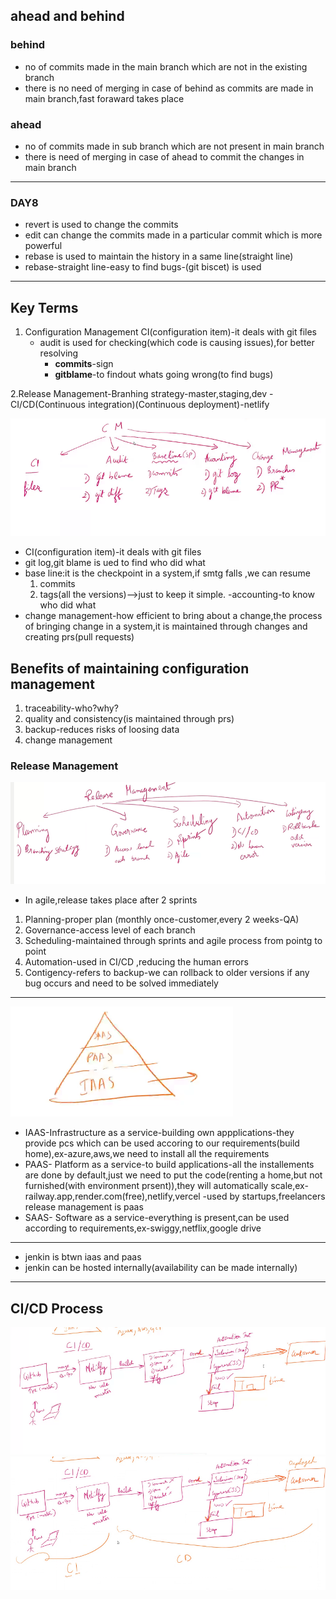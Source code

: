 ## ahead and behind

### behind
 - no of commits made in the main branch which are not in the existing branch
 - there is no need of merging in case of behind as commits are made in main branch,fast foraward takes place

 ### ahead
 - no of commits made in sub branch which are not present in main branch
 - there is need of merging in case of ahead to commit the changes in main branch 
------------------------------------------------------------------------------------------------------------
 
 ### DAY8

- revert is used to change the commits
- edit can change the commits made in a particular commit which is more powerful
- rebase is used to maintain the history in a same line(straight line)
- rebase-straight line-easy to find bugs-(git biscet) is used
 -----------------------------------------------------------------------------------------------------------
 
## Key Terms
1. Configuration Management
    CI(configuration item)-it deals with git files
    - audit is used for checking(which code is causing issues),for better resolving
      - <b>commits</b>-sign
      - <b>gitblame</b>-to findout whats going wrong(to find bugs)

2.Release Management-Branhing strategy-master,staging,dev
    - CI/CD(Continuous integration)(Continuous   deployment)-netlify 

![alt text](image.png)

-  CI(configuration item)-it deals with git files
- git log,git blame is ued to find who did what
- base line:it is the checkpoint in a system,if smtg falls ,we can resume
  1. commits
  2. tags(all the versions)-->just to keep it simple.
-accounting-to know who did what
- change management-how efficient to bring about a change,the process of bringing change in a system,it is maintained through changes and creating prs(pull requests)

## Benefits of maintaining configuration management
1. traceability-who?why?
2. quality and consistency(is maintained through prs)
3. backup-reduces risks of loosing data
4. change management 

### Release Management

![alt text](<Screenshot (8).png>)

- In agile,release takes place after 2 sprints
1. Planning-proper plan (monthly once-customer,every 2 weeks-QA)
2. Governance-access level of each branch
3. Scheduling-maintained through sprints and agile process from pointg to point
4. Automation-used in CI/CD ,reducing the human errors
5. Contigency-refers to backup-we can rollback to older versions if any bug occurs and need to be solved immediately

-------------------------------------------------

![alt text](image-2.png)

- IAAS-Infrastructure as a service-building own appplications-they provide pcs which can be used accoring to our requirements(build home),ex-azure,aws,we need to install all the requirements
- PAAS- Platform as a service-to build applications-all the installements are done by default,just we need to put the code(renting a home,but not furnished(with environment prsent)),they will automatically scale,ex-railway.app,render.com(free),netlify,vercel
-used by startups,freelancers
release management is paas
- SAAS- Software as a service-everything is present,can be used according to requirements,ex-swiggy,netflix,google drive
---------------------------------------------
- jenkin is btwn iaas and paas
- jenkin can be hosted internally(availability can be made internally)
---------------------------------------------
## CI/CD Process

![alt text](image-4.png)
![alt text](image-5.png)